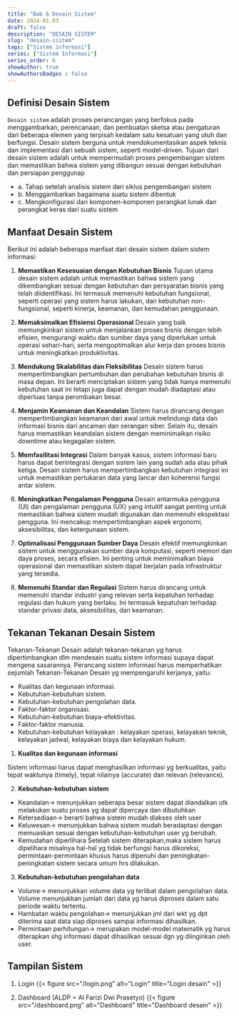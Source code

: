 ```yaml
---
title: "Bab 6 Desain Sistem"
date: 2024-01-03
draft: false
description: "DESAIN SISTEM"
slug: "desain-sistem"
tags: ["Sistem informasi"]
series: ["Sistem Informasi"]
series_order: 6
showAuthor: true
showAuthorsBadges : false
---
```


## Definisi Desain Sistem

`Desain sistem` adalah proses perancangan yang berfokus pada menggambarkan, perencanaan, dan pembuatan sketsa atau pengaturan dari beberapa elemen yang terpisah kedalam satu kesatuan yang utuh dan berfungsi. Desain sistem berguna untuk mendokumentasikan aspek teknis dan implementasi dari sebuah sistem, seperti model-driven. Tujuan dari desain sistem adalah untuk mempermudah proses pengembangan sistem dan memastikan bahwa sistem yang dibangun sesuai dengan kebutuhan dan persiapan penggunap

+ a. Tahap setelah analisis sistem dari siklus pengembangan sistem
+ b. Menggambarkan bagaimana suatu sistem dibentuk
+ c. Mengkonfigurasi dari komponen-komponen perangkat lunak dan perangkat keras dari suatu sistem

##  Manfaat Desain Sistem
Berikut ini adalah beberapa manfaat dari desain sistem dalam sistem informasi:

1. **Memastikan Kesesuaian dengan Kebutuhan Bisnis**
Tujuan utama desain sistem adalah untuk memastikan bahwa sistem yang dikembangkan sesuai dengan kebutuhan dan persyaratan bisnis yang telah diidentifikasi. Ini termasuk memenuhi kebutuhan fungsional, seperti operasi yang sistem harus lakukan, dan kebutuhan non-fungsional, seperti kinerja, keamanan, dan kemudahan penggunaan.

2. **Memaksimalkan Efisiensi Operasional**
Desain yang baik memungkinkan sistem untuk menjalankan proses bisnis dengan lebih efisien, mengurangi waktu dan sumber daya yang diperlukan untuk operasi sehari-hari, serta mengoptimalkan alur kerja dan proses bisnis untuk meningkatkan produktivitas.

3. **Mendukung Skalabilitas dan Fleksibilitas**
Desain sistem harus mempertimbangkan pertumbuhan dan perubahan kebutuhan bisnis di masa depan. Ini berarti menciptakan sistem yang tidak hanya memenuhi kebutuhan saat ini tetapi juga dapat dengan mudah diadaptasi atau diperluas tanpa perombakan besar.

4. **Menjamin Keamanan dan Keandalan**
Sistem harus dirancang dengan mempertimbangkan keamanan dari awal untuk melindungi data dan informasi bisnis dari ancaman dan serangan siber. Selain itu, desain harus memastikan keandalan sistem dengan meminimalkan risiko downtime atau kegagalan sistem.

5. **Memfasilitasi Integrasi**
Dalam banyak kasus, sistem informasi baru harus dapat berintegrasi dengan sistem lain yang sudah ada atau pihak ketiga. Desain sistem harus mempertimbangkan kebutuhan integrasi ini untuk memastikan pertukaran data yang lancar dan koherensi fungsi antar sistem.

6. **Meningkatkan Pengalaman Pengguna**
Desain antarmuka pengguna (UI) dan pengalaman pengguna (UX) yang intuitif sangat penting untuk memastikan bahwa sistem mudah digunakan dan memenuhi ekspektasi pengguna. Ini mencakup mempertimbangkan aspek ergonomi, aksesibilitas, dan ketergunaan sistem.

7. **Optimalisasi Penggunaan Sumber Daya**
Desain efektif memungkinkan sistem untuk menggunakan sumber daya komputasi, seperti memori dan daya proses, secara efisien. Ini penting untuk meminimalkan biaya operasional dan memastikan sistem dapat berjalan pada infrastruktur yang tersedia.

8. **Memenuhi Standar dan Regulasi**
Sistem harus dirancang untuk memenuhi standar industri yang relevan serta kepatuhan terhadap regulasi dan hukum yang berlaku. Ini termasuk kepatuhan terhadap standar privasi data, aksesibilitas, dan keamanan.

## Tekanan Tekanan Desain Sistem
Tekanan-Tekanan Desain adalah tekanan-tekanan yg harus dipertimbangkan dlm mendesain suatu sistem informasi supaya dapat mengena sasarannya. Perancang sistem informasi harus memperhatikan sejumlah Tekanan-Tekanan Desain yg mempengaruhi kerjanya, yaitu:

+ Kualitas dan kegunaan informasi.
+ Kebutuhan-kebutuhan sistem.
+ Kebutuhan-kebutuhan pengolahan data.
+ Faktor-faktor organisasi.
+ Kebutuhan-kebutuhan biaya-efektivitas.
+ Faktor-faktor manusia.
+ Kebutuhan-kebutuhan kelayakan : kelayakan operasi, kelayakan teknik, kelayakan jadwal, kelayakan biaya dan kelayakan hukum.

1. **Kualitas dan kegunaan informasi**

Sistem informasi harus dapat menghasilkan informasi yg berkualitas, yaitu tepat waktunya (timely), tepat nilainya (accurate) dan relevan (relevance).

2. **Kebutuhan-kebutuhan sistem**

+ Keandalan-> menunjukkan seberapa besar sistem dapat diandalkan utk melakukan suatu proses yg dapat dipercaya dan dibutuhkan
+ Ketersediaan-> berarti bahwa sistem mudah diakses oleh user
+ Keluwesan-> menunjukkan bahwa sistem mudah beradaptasi dengan memuaskan sesuai dengan kebutuhan-kebutuhan user yg berubah.
+ Kemudahan diperlihara Setelah sistem diterapkan,maka sistem harus dipelihara misalnya hal-hal yg tidak berfungsi harus dikoreksi, permintaan-permintaan khusus harus dipenuhi dan peningkatan-peningkatan sistem secara umum hrs dilakukan.

3. **Kebutuhan-kebutuhan pengolahan data**

+ Volume-> menunjukkan volume data yg terlibat dalam pengolahan data. Volume menunjukkan jumlah dari data yg harus diproses dalam satu periode waktu tertentu.
+ Hambatan waktu pengolahan-> menunjukkan jml dari wkt yg dpt diterima saat data siap diproses sampai informasi dihasilkan.
+ Permintaan perhitungan-> merupakan model-model matematik yg harus diterapkan shg informasi dapat dihasilkan sesuai dgn yg diinginkan oleh user.

## Tampilan Sistem


1. Login
{{< figure src="/login.png" alt="Login" title="Login desain" >}}

2. Dashboard (ALDP = Al Farizi Dwi Prasetyo)
{{< figure src="/dashboard.png" alt="Dashboard" title="Dashboard desain" >}}